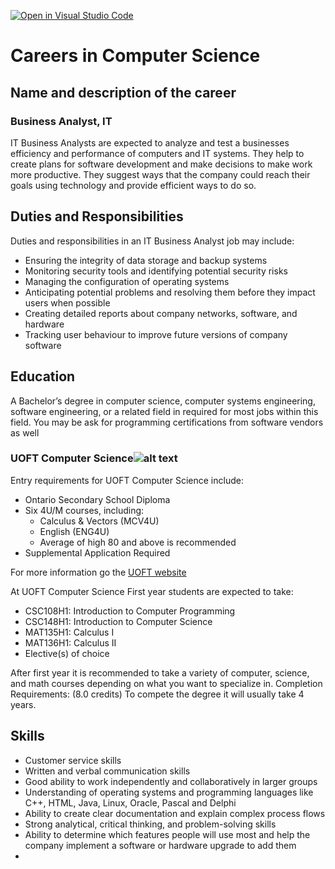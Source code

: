 [![Open in Visual Studio Code](https://classroom.github.com/assets/open-in-vscode-c66648af7eb3fe8bc4f294546bfd86ef473780cde1dea487d3c4ff354943c9ae.svg)](https://classroom.github.com/online_ide?assignment_repo_id=8946682&assignment_repo_type=AssignmentRepo)
# Careers in Computer Science
## **Name and description of the career**
### Business Analyst, IT
IT Business Analysts are expected to analyze and test a businesses efficiency and performance of computers and IT systems. They help to create plans for software development and make decisions to make work more productive. They suggest ways that the company could reach their goals using technology and provide efficient ways to do so.
## Duties and Responsibilities
Duties and responsibilities in an IT Business Analyst job may include:
* Ensuring the integrity of data storage and backup systems
* Monitoring security tools and identifying potential security risks
* Managing the configuration of operating systems
* Anticipating potential problems and resolving them before they impact users when possible
* Creating detailed reports about company networks, software, and hardware
* Tracking user behaviour to improve future versions of company software
## Education
A Bachelor’s degree in computer science, computer systems engineering, software engineering, or a related field in required for most jobs within this field.
You may be ask for programming certifications from software vendors as well
### UOFT Computer Science![alt text](https://download.logo.wine/logo/University_of_Toronto/University_of_Toronto-Logo.wine.png)
Entry requirements for UOFT Computer Science include:
 * Ontario Secondary School Diploma
 * Six 4U/M courses, including:
   * Calculus & Vectors (MCV4U)
   * English (ENG4U)
   * Average of high 80 and above is recommended
 * Supplemental Application Required

 For more information go the [UOFT website](https://future.utoronto.ca/undergraduate-programs/computer-science/)
   
At UOFT Computer Science First year students are expected to take:
 * CSC108H1: Introduction to Computer Programming
 * CSC148H1: Introduction to Computer Science
 * MAT135H1: Calculus I
 * MAT136H1: Calculus II
 * Elective(s) of choice

After first year it is recommended to take a variety of computer, science, and math courses depending on what you want to specialize in. 
Completion Requirements:
(8.0 credits)
To compete the degree it will usually take 4 years.


## Skills
* Customer service skills
* Written and verbal communication skills
* Good ability to work independently and collaboratively in larger groups
* Understanding of operating systems and programming languages like C++, HTML, Java, Linux, Oracle, Pascal and Delphi
* Ability to create clear documentation and explain complex process flows
* Strong analytical, critical thinking, and problem-solving skills
* Ability to determine which features people will use most and help the company implement a software or hardware upgrade to add them
* 
